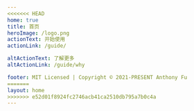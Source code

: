 ```yaml
---
<<<<<<< HEAD
home: true
title: 首页
heroImage: /logo.png
actionText: 开始使用
actionLink: /guide/

altActionText: 了解更多
altActionLink: /guide/why

footer: MIT Licensed | Copyright © 2021-PRESENT Anthony Fu
=======
layout: home
>>>>>>> e52d01f8924fc2746acb41ca2510db795a7b0c4a
---
```


<LandingPage />
